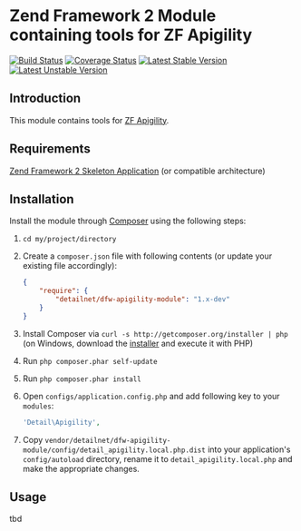 # Zend Framework 2 Module containing tools for ZF Apigility

[![Build Status](https://travis-ci.org/detailnet/dfw-apigility-module.svg?branch=master)](https://travis-ci.org/detailnet/dfw-apigility-module)
[![Coverage Status](https://img.shields.io/coveralls/detailnet/dfw-apigility-module.svg)](https://coveralls.io/r/detailnet/dfw-apigility-module)
[![Latest Stable Version](https://poser.pugx.org/detailnet/dfw-apigility-module/v/stable.svg)](https://packagist.org/packages/detailnet/dfw-apigility-module)
[![Latest Unstable Version](https://poser.pugx.org/detailnet/dfw-apigility-module/v/unstable.svg)](https://packagist.org/packages/detailnet/dfw-apigility-module)

## Introduction
This module contains tools for [ZF Apigility](https://github.com/detailnet/dfw-normalization).

## Requirements
[Zend Framework 2 Skeleton Application](http://www.github.com/zendframework/ZendSkeletonApplication) (or compatible architecture)

## Installation
Install the module through [Composer](http://getcomposer.org/) using the following steps:

  1. `cd my/project/directory`
  
  2. Create a `composer.json` file with following contents (or update your existing file accordingly):

     ```json
     {
         "require": {
             "detailnet/dfw-apigility-module": "1.x-dev"
         }
     }
     ```
  3. Install Composer via `curl -s http://getcomposer.org/installer | php` (on Windows, download
     the [installer](http://getcomposer.org/installer) and execute it with PHP)
     
  4. Run `php composer.phar self-update`
     
  5. Run `php composer.phar install`
  
  6. Open `configs/application.config.php` and add following key to your `modules`:

     ```php
     'Detail\Apigility',
     ```

  7. Copy `vendor/detailnet/dfw-apigility-module/config/detail_apigility.local.php.dist` into your application's
     `config/autoload` directory, rename it to `detail_apigility.local.php` and make the appropriate changes.

## Usage
tbd
